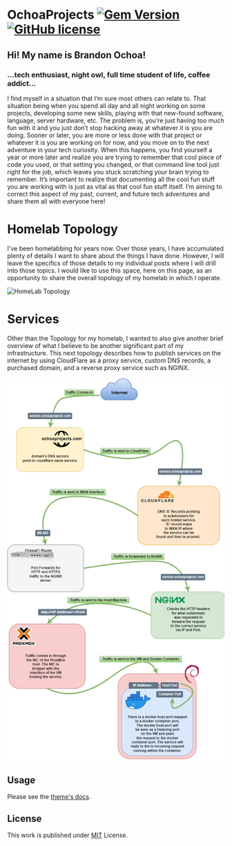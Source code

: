 # OchoaProjects [![Gem Version](https://img.shields.io/gem/v/jekyll-theme-chirpy)](https://rubygems.org/gems/jekyll-theme-chirpy) [![GitHub license](https://img.shields.io/github/license/cotes2020/chirpy-starter.svg?color=blue)][mit]

## Hi! My name is Brandon Ochoa! 
### ...tech enthusiast, night owl, full time student of life, coffee addict...

I find myself in a situation that I’m sure most others can relate to. That situation being when you spend all day and all night working on some projects, developing some new skills, playing with that new-found software, language, server hardware, etc. The problem is, you’re just having too much fun with it and you just don’t stop hacking away at whatever it is you are doing. Sooner or later, you are more or less done with that project or whatever it is you are working on for now, and you move on to the next adventure in your tech curiosity. When this happens, you find yourself a year or more later and realize you are trying to remember that cool piece of code you used, or that setting you changed, or that command line tool just right for the job, which leaves you stuck scratching your brain trying to remember. It’s important to realize that documenting all the cool fun stuff you are working with is just as vital as that cool fun stuff itself. I’m aiming to correct this aspect of my past, current, and future tech adventures and share them all with everyone here!

# Homelab Topology

I've been homelabbing for years now. Over those years, I have accumulated plenty of details I want to share about the things I have done. However, I will leave the specifics of those details to my individual posts where I will drill into those topics. I would like to use this space, here on this page, as an opportunity to share the overall topology of my homelab in which I operate.

![HomeLab Topology](/project-assets/AboutTab/HomeLab.drawio.png)



# Services

Other than the Topology for my homelab, I wanted to also give another brief overview of what I believe to be another significant part of my infrastructure. This next topology describes how to publish services on the internet by using CloudFlare as a proxy service, custom DNS records, a purchased domain, and a reverse proxy service such as NGINX.

![Services Topology](/project-assets/AboutTab/PublicServices.drawio.png)

## Usage

Please see the [theme's docs](https://github.com/cotes2020/jekyll-theme-chirpy#documentation).

## License

This work is published under [MIT][mit] License.

[gem]: https://rubygems.org/gems/jekyll-theme-chirpy
[chirpy]: https://github.com/cotes2020/jekyll-theme-chirpy/
[use-template]: https://github.com/cotes2020/chirpy-starter/generate
[CD]: https://en.wikipedia.org/wiki/Continuous_deployment
[mit]: https://github.com/cotes2020/chirpy-starter/blob/master/LICENSE
